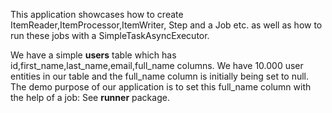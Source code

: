 
This application showcases how to create ItemReader,ItemProcessor,ItemWriter,
Step and a Job etc. as well as how to run these jobs with a SimpleTaskAsyncExecutor.

We have a simple **users** table which has id,first_name,last_name,email,full_name columns.
We have 10.000 user entities in our table and the full_name column is initially being set to
null. The demo purpose of our application is to set this full_name column with the help of a 
job: See **runner** package.

